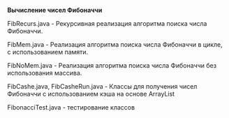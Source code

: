 **Вычисление чисел Фибоначчи**

FibRecurs.java - Рекурсивная реализация алгоритма поиска числа Фибоначчи.

FibMem.java    - Реализация алгоритма поиска числа Фибоначчи в цикле, с использованием памяти.

FibNoMem.java  - Реализация алгоритма поиска числа Фибоначчи без использования массива.

FibCashe.java, FibCasheRun.java - Классы для получения чисел Фибоначчи с использованием кэша на основе ArrayList
  
FibonacciTest.java - тестирование классов
